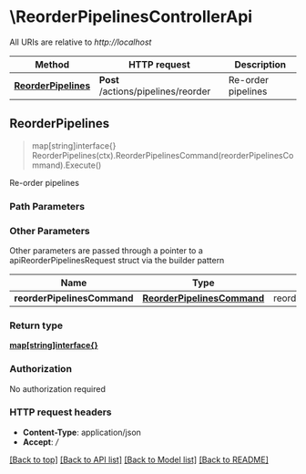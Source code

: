 # \ReorderPipelinesControllerApi

All URIs are relative to *http://localhost*

Method | HTTP request | Description
------------- | ------------- | -------------
[**ReorderPipelines**](ReorderPipelinesControllerApi.md#ReorderPipelines) | **Post** /actions/pipelines/reorder | Re-order pipelines



## ReorderPipelines

> map[string]interface{} ReorderPipelines(ctx).ReorderPipelinesCommand(reorderPipelinesCommand).Execute()

Re-order pipelines

### Path Parameters



### Other Parameters

Other parameters are passed through a pointer to a apiReorderPipelinesRequest struct via the builder pattern


Name | Type | Description  | Notes
------------- | ------------- | ------------- | -------------
 **reorderPipelinesCommand** | [**ReorderPipelinesCommand**](ReorderPipelinesCommand.md) | reorderPipelinesCommand | 

### Return type

[**map[string]interface{}**](map[string]interface{}.md)

### Authorization

No authorization required

### HTTP request headers

- **Content-Type**: application/json
- **Accept**: */*

[[Back to top]](#) [[Back to API list]](../README.md#documentation-for-api-endpoints)
[[Back to Model list]](../README.md#documentation-for-models)
[[Back to README]](../README.md)

